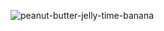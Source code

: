 
![peanut-butter-jelly-time-banana](https://github.com/user-attachments/assets/6c08909e-b85a-49c1-92db-997016de6c82)
